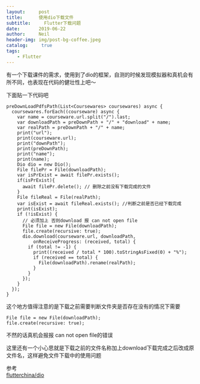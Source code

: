 ```yaml
---
layout:     post
title:      使用dio下载文件
subtitle:	  Flutter下载问题
date:       2019-06-22
author:     Neil
header-img: img/post-bg-coffee.jpeg
catalog: 	 true
tags:
    - Flutter
---
```


有一个下载课件的需求，使用到了dio的框架，自测的时候发现模拟器和真机会有所不同，也表现在代码的健壮性上吧～

下面贴一下代码吧

```
preDownLoadPdfsPath(List<Coursewares> coursewares) async {
  coursewares.forEach((courseware) async {
    var name = courseware.url.split("/").last;
    var downloadPath = preDownPath + "/" + "download" + name;
    var realPath = preDownPath + "/" + name;
    print("url");
    print(courseware.url);
    print("downPath");
    print(preDownPath);
    print("name");
    print(name);
    Dio dio = new Dio();
    File filePr = File(downloadPath);
    var isPrExist = await filePr.exists();
    if(isPrExist){
      await filePr.delete(); // 删除之前没有下载完成的文件
    }
    File fileReal = File(realPath);
    var isExist = await fileReal.exists(); //判断之前是否已经下载完成
    print(isExist);
    if (!isExist) {
      // 必须加上 否则download 报 can not open file
      File file = new File(downloadPath);
      file.create(recursive: true);
      dio.download(courseware.url, downloadPath,
          onReceiveProgress: (received, total) {
        if (total != -1) {
          print((received / total * 100).toStringAsFixed(0) + "%");
          if (received == total) {
            File(downloadPath).rename(realPath);
          }
        }
      });
    }
  });
}
```

这个地方值得注意的是下载之前需要判断文件夹是否存在没有的情况下需要

```
File file = new File(downloadPath);
file.create(recursive: true);
```

不然的话真机会报报 can not open file的错误

这里还有一个小心思就是下载之前的文件名称加上download下载完成之后改成原文件名，这样避免文件下载中的使用问题

参考  
[flutterchina/dio](https://github.com/flutterchina/dio/blob/master/README-ZH.md#dio-apis)  




